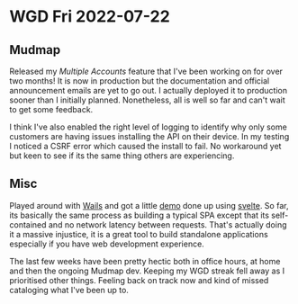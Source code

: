 # WGD Fri 2022-07-22

## Mudmap

Released my *Multiple Accounts* feature that I've been working on for over two months!
It is now in production but the documentation and official announcement
emails are yet to go out. I actually deployed it to production sooner than
I initially planned. Nonetheless, all is well so far and can't wait to get
some feedback.

I think I've also enabled the right level of logging to identify why only
some customers are having issues installing the API on their device. In my
testing I noticed a CSRF error which caused the install to fail. No workaround
yet but keen to see if its the same thing others are experiencing.

## Misc

Played around with [Wails](https://wails.dev) and got a little
[demo](https://github.com/danielmichaels/wais-demo) done up 
using [svelte](https://svelte.dev).
So far, its basically the same process as building a typical SPA except that its self-contained
and no network latency between requests.
That's actually doing it a massive injustice, it is a great tool to build standalone
applications especially if you have web development experience. 

The last few weeks have been pretty hectic both in office hours, at home and then
the ongoing Mudmap dev. Keeping my WGD streak fell away as I prioritised other things.
Feeling back on track now and kind of missed cataloging what I've been up to. 



